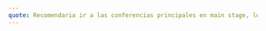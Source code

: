 ```yaml
---
quote: Recomendaria ir a las conferencias principales en main stage, los workshops, y tomarse una foto en el Stand the Github.
---
```

